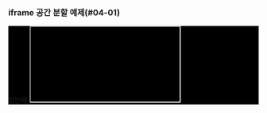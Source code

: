 <!DOCTYPE html>
<html>
<head>
  <title>iframe</title>
</head>
<body>
  <h3>iframe 공간 분할 예제(#04-01)</h3>
  <p>
  <div style="background-color: #000000;">
    첫번째 <iframe> : 
    <span>
      <a href="레드주소" target="if_a">빨강</a>
    |
      <a href="그린주소" target="if_a">녹색</a>
    |
      <a href="블루주소" target="if_a">파랑</a>
    |
    </span>
    <p>
    두번째 <iframe> : 
    <span>
      <a href="레드주소" target="if_b">빨강</a>
    |
      <a href="그린주소" target="if_b">녹색</a>
    |
      <a href="블루주소" target="if_b">파랑</a>
    |
    </span>
    <p>
    세번째 <iframe> : 
    <span>
      <a href="레드주소" target="if_c">빨강</a>
    |
      <a href="그린주소" target="if_c">녹색</a>
    |
      <a href="블루주소" target="if_c">파랑</a>
    |
    </span>
  
</body>
</html>
